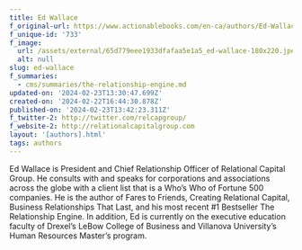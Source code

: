 ```yaml
---
title: Ed Wallace
f_original-url: https://www.actionablebooks.com/en-ca/authors/Ed-Wallace/
f_unique-id: '733'
f_image:
  url: /assets/external/65d779eee1933dfafaa5e1a5_ed-wallace-180x220.jpeg
  alt: null
slug: ed-wallace
f_summaries:
  - cms/summaries/the-relationship-engine.md
updated-on: '2024-02-23T13:30:47.699Z'
created-on: '2024-02-22T16:44:30.878Z'
published-on: '2024-02-23T13:42:23.311Z'
f_twitter-2: http://twitter.com/relcapgroup/
f_website-2: http://relationalcapitalgroup.com
layout: '[authors].html'
tags: authors
---
```


Ed Wallace is President and Chief Relationship Officer of Relational Capital Group. He consults with and speaks for corporations and associations across the globe with a client list that is a Who’s Who of Fortune 500 companies. He is the author of Fares to Friends, Creating Relational Capital, Business Relationships That Last, and his most recent #1 Bestseller The Relationship Engine. In addition, Ed is currently on the executive education faculty of Drexel’s LeBow College of Business and Villanova University’s Human Resources Master’s program.
